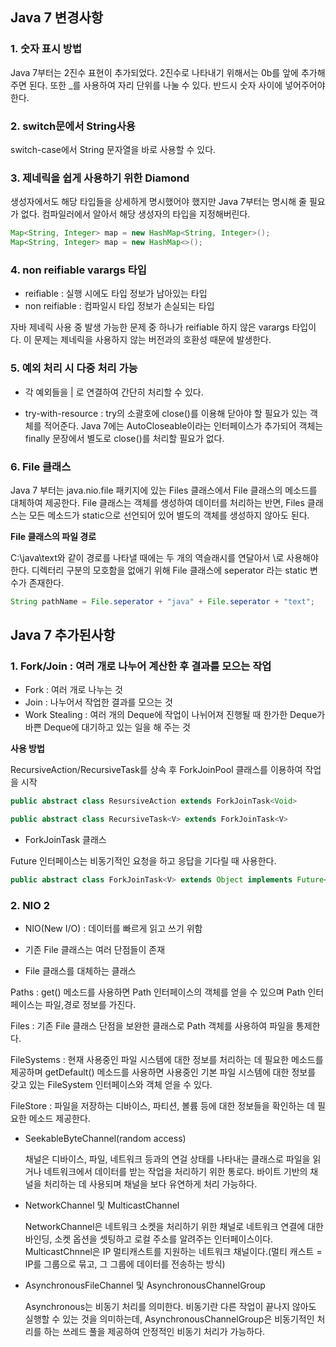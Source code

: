 ## Java 7 변경사항

### 1. 숫자 표시 방법

Java 7부터는 2진수 표현이 추가되었다. 2진수로 나타내기 위해서는 0b를 앞에 추가해 주면 된다. 또한 _를 사용하여 자리 단위를 나눌 수 있다. 반드시 숫자 사이에 넣어주어야 한다.

### 2. switch문에서 String사용

switch-case에서 String 문자열을 바로 사용할 수 있다.

### 3. 제네릭을 쉽게 사용하기 위한 Diamond

생성자에서도 해당 타입들을 상세하게 명시했어야 했지만 Java 7부터는 명시해 줄 필요가 없다. 컴파일러에서 알아서 해당 생성자의 타입을 지정해버린다.

```java
Map<String, Integer> map = new HashMap<String, Integer>();
Map<String, Integer> map = new HashMap<>();
```

### 4. non reifiable varargs 타입

- reifiable : 실행 시에도 타입 정보가 남아있는 타입
- non reifiable : 컴파일시 타입 정보가 손실되는 타입

자바 제네릭 사용 중 발생 가능한 문제 중 하나가 reifiable 하지 않은 varargs 타입이다. 이 문제는 제네릭을 사용하지 않는 버전과의 호환성 때문에 발생한다.

### 5. 예외 처리 시 다중 처리 가능

- 각 예외들을 | 로 연결하여 간단히 처리할 수 있다.

- try-with-resource : try의 소괄호에 close()를 이용해 닫아야 할 필요가 있는 객체를 적어준다. Java 7에는 AutoCloseable이라는 인터페이스가 추가되어 객체는 finally 문장에서 별도로 close()를 처리할 필요가 없다.

### 6. File 클래스

Java 7 부터는 java.nio.file 패키지에 있는 Files 클래스에서 File 클래스의 메소드를 대체하여 제공한다. File 클래스는 객체를 생성하여 데이터를 처리하는 반면, Files 클래스는 모든 메소드가 static으로 선언되어 있어 별도의 객체를 생성하지 않아도 된다.

**File 클래스의 파일 경로**

C:\java\text와 같이 경로를 나타낼 때에는 두 개의 역슬래시를 연달아서 \\로 사용해야 한다. 디렉터리 구분의 모호함을 없애기 위해 File 클래스에 seperator 라는 static 변수가 존재한다. 

```java
String pathName = File.seperator + "java" + File.seperator + "text";
```

## Java 7 추가된사항

### 1. Fork/Join : 여러 개로 나누어 계산한 후 결과를 모으는 작업

- Fork : 여러 개로 나누는 것
- Join : 나누어서 작업한 결과를 모으는 것
- Work Stealing : 여러 개의 Deque에 작업이 나뉘어져 진행될 때 한가한 Deque가 바쁜 Deque에 대기하고 있는 일을 해 주는 것

**사용 방법**

RecursiveAction/RecursiveTask를 상속 후 ForkJoinPool 클래스를 이용하여 작업을 시작

```java
public abstract class ResursiveAction extends ForkJoinTask<Void>
```

```java
public abstract class RecursiveTask<V> extends ForkJoinTask<V>
```

- ForkJoinTask 클래스

Future 인터페이스는 비동기적인 요청을 하고 응답을 기다릴 때 사용한다.

```java
public abstract class ForkJoinTask<V> extends Object implements Future<V>, Serializable
```

### 2. NIO 2

- NIO(New I/O) : 데이터를 빠르게 읽고 쓰기 위함
- 기존 File 클래스는 여러 단점들이 존재

- File 클래스를 대체하는 클래스

Paths : get() 메소드를 사용하면 Path 인터페이스의 객체를 얻을 수 있으며 Path 인터페이스는 파일,경로 정보를 가진다.

Files : 기존 File 클래스 단점을 보완한 클래스로 Path 객체를 사용하여 파일을 통제한다.

FileSystems : 현재 사용중인 파일 시스템에 대한 정보를 처리하는 데 필요한 메소드를 제공하며 getDefault() 메소드를 사용하면 사용중인 기본 파일 시스템에 대한 정보를 갖고 있는 FileSystem 인터페이스와 객체 얻을 수 있다.

FileStore : 파일을 저장하는 디바이스, 파티션, 볼륨 등에 대한 정보들을 확인하는 데 필요한 메소드 제공한다.

- SeekableByteChannel(random access)

    채널은 디바이스, 파일, 네트워크 등과의 연걸 상태를 나타내는 클래스로 파일을 읽거나 네트워크에서 데이터를 받는 작업을 처리하기 위한 통로다. 바이트 기반의 채널을 처리하는 데 사용되며 채널을 보다 유연하게 처리 가능하다.

- NetworkChannel 및 MulticastChannel

    NetworkChannel은 네트워크 소켓을 처리하기 위한 채널로 네트워크 연결에 대한 바인딩, 소켓 옵션을 셋팅하고 로컬 주소를 알려주는 인터페이스이다. MulticastChnnel은 IP 멀티캐스트를 지원하는 네트워크 채널이다.(멀티 캐스트 = IP를 그룹으로 묶고, 그 그룹에 데이터를 전송하는 방식)

- AsynchronousFileChannel 및 AsynchronousChannelGroup

    Asynchronous는 비동기 처리를 의미한다. 비동기란 다른 작업이 끝나지 않아도 실행할 수 있는 것을 의미하는데, AsynchronousChannelGroup은 비동기적인 처리를 하는 쓰레드 풀을 제공하여 안정적인 비동기 처리가 가능하다.
